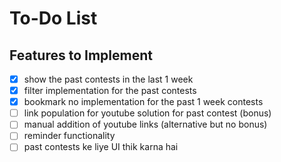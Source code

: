# To-Do List

## Features to Implement
- [X] show the past contests in the last 1 week
- [X] filter implementation for the past contests 
- [X] bookmark no implementation for the past 1 week contests 
- [ ] link population for youtube solution for past contest (bonus)
- [ ] manual addition of youtube links (alternative but no bonus)
- [ ] reminder functionality
- [ ] past contests ke liye  UI thik karna hai